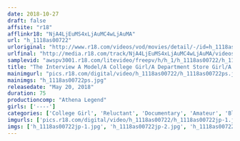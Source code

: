 ```yaml
---
date: 2018-10-27
draft: false
affsite: "r18"
afflinkr18: "NjA4LjEuMS4xLjAuMC4wLjAuMA"
url: "h_1118as00722"
urloriginal: "http://www.r18.com/videos/vod/movies/detail/-/id=h_1118as00722"
urlfinal: "http://media.r18.com/track/NjA4LjEuMS4xLjAuMC4wLjAuMA/videos/vod/movies/detail/-/id=h_1118as00722"
samplevid: "awspv3001.r18.com/litevideo/freepv/h/h_1/h_1118as00722/h_1118as00722_dmb_s.mp4"
title: "The Interview A Model/A College Girl/A Department Store Girl/A Housemaid/An Elegant Young Lady"
mainimgurl: "pics.r18.com/digital/video/h_1118as00722/h_1118as00722ps.jpg"
mainimgs: "h_1118as00722ps.jpg"
releasedate: "May 20, 2018"
duration: 75
productioncomp: "Athena Legend"
girls: ['----']
categories: ['College Girl', 'Reluctant', 'Documentary', 'Amateur', 'Blowjob']
imgurls: ['pics.r18.com/digital/video/h_1118as00722/h_1118as00722jp-1.jpg', 'pics.r18.com/digital/video/h_1118as00722/h_1118as00722jp-2.jpg', 'pics.r18.com/digital/video/h_1118as00722/h_1118as00722jp-3.jpg', 'pics.r18.com/digital/video/h_1118as00722/h_1118as00722jp-4.jpg', 'pics.r18.com/digital/video/h_1118as00722/h_1118as00722jp-5.jpg', 'pics.r18.com/digital/video/h_1118as00722/h_1118as00722jp-6.jpg', 'pics.r18.com/digital/video/h_1118as00722/h_1118as00722jp-7.jpg', 'pics.r18.com/digital/video/h_1118as00722/h_1118as00722jp-8.jpg', 'pics.r18.com/digital/video/h_1118as00722/h_1118as00722jp-9.jpg', 'pics.r18.com/digital/video/h_1118as00722/h_1118as00722jp-10.jpg', 'pics.r18.com/digital/video/h_1118as00722/h_1118as00722jp-11.jpg', 'pics.r18.com/digital/video/h_1118as00722/h_1118as00722jp-12.jpg', 'pics.r18.com/digital/video/h_1118as00722/h_1118as00722jp-13.jpg', 'pics.r18.com/digital/video/h_1118as00722/h_1118as00722jp-14.jpg', 'pics.r18.com/digital/video/h_1118as00722/h_1118as00722jp-15.jpg', 'pics.r18.com/digital/video/h_1118as00722/h_1118as00722jp-16.jpg', 'pics.r18.com/digital/video/h_1118as00722/h_1118as00722jp-17.jpg', 'pics.r18.com/digital/video/h_1118as00722/h_1118as00722jp-18.jpg', 'pics.r18.com/digital/video/h_1118as00722/h_1118as00722jp-19.jpg', 'pics.r18.com/digital/video/h_1118as00722/h_1118as00722jp-20.jpg']
imgs: ['h_1118as00722jp-1.jpg', 'h_1118as00722jp-2.jpg', 'h_1118as00722jp-3.jpg', 'h_1118as00722jp-4.jpg', 'h_1118as00722jp-5.jpg', 'h_1118as00722jp-6.jpg', 'h_1118as00722jp-7.jpg', 'h_1118as00722jp-8.jpg', 'h_1118as00722jp-9.jpg', 'h_1118as00722jp-10.jpg', 'h_1118as00722jp-11.jpg', 'h_1118as00722jp-12.jpg', 'h_1118as00722jp-13.jpg', 'h_1118as00722jp-14.jpg', 'h_1118as00722jp-15.jpg', 'h_1118as00722jp-16.jpg', 'h_1118as00722jp-17.jpg', 'h_1118as00722jp-18.jpg', 'h_1118as00722jp-19.jpg', 'h_1118as00722jp-20.jpg']
---
```


